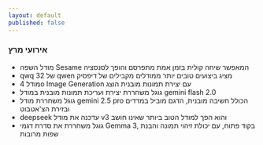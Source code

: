 ```yaml
---
layout: default
published: false
---
```



### אירועי מרץ

- מודל השפה Sesame המאפשר שיחה קולית בזמן אמת מתפרסם והופך לסנסציה
- qwq 32 של qwen מציג ביצועים טובים יותר ממודלים מקבילים של דיפסיק
- מודל 4o Image Generation עם יצירת תמונות מובנית הוצג
- גוגל משחררת יצירת ועריכת תמונות מובנית במודל gemini flash 2.0
- גוגל משחררת מודל gemini 2.5 pro הכולל חשיבה מובנית, הדגם מוביל במדדים ובזירת הצ'אטבוט
- deepseek עדכנה את מודל v3 והוא הפך למודל הטוב ביותר שאינו חושב
- גוגל משחררת את סדרת דגמי Gemma 3, בקוד פתוח, עם יכולת זיהוי תמונה והבנת שפות מרובות
